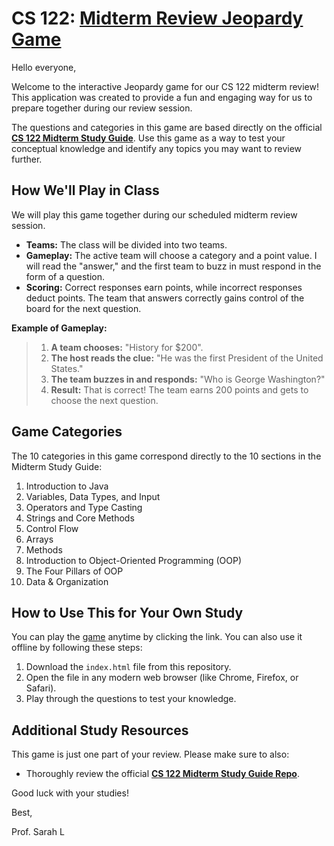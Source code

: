 # CS 122: [Midterm Review Jeopardy Game](https://brewnetic.github.io/midterm-review-jeopardy/)

Hello everyone,

Welcome to the interactive Jeopardy game for our CS 122 midterm review! This application was created to provide a fun and engaging way for us to prepare together during our review session.

The questions and categories in this game are based directly on the official **[CS 122 Midterm Study Guide](https://github.com/Brewnetic/Midterm-Study-Guide)**. Use this game as a way to test your conceptual knowledge and identify any topics you may want to review further.

## How We'll Play in Class

We will play this game together during our scheduled midterm review session.

* **Teams:** The class will be divided into two teams.
* **Gameplay:** The active team will choose a category and a point value. I will read the "answer," and the first team to buzz in must respond in the form of a question.
* **Scoring:** Correct responses earn points, while incorrect responses deduct points. The team that answers correctly gains control of the board for the next question.

**Example of Gameplay:**

> 1.  **A team chooses:** "History for $200".
> 2.  **The host reads the clue:** "He was the first President of the United States."
> 3.  **The team buzzes in and responds:** "Who is George Washington?"
> 4.  **Result:** That is correct! The team earns 200 points and gets to choose the next question.

## Game Categories

The 10 categories in this game correspond directly to the 10 sections in the Midterm Study Guide:

1.  Introduction to Java
2.  Variables, Data Types, and Input
3.  Operators and Type Casting
4.  Strings and Core Methods
5.  Control Flow
6.  Arrays
7.  Methods
8.  Introduction to Object-Oriented Programming (OOP)
9.  The Four Pillars of OOP
10. Data & Organization

## How to Use This for Your Own Study

You can play the [game](https://github.com/Brewnetic/Midterm-Review-Jeopardy) anytime by clicking the link. You can also use it offline by following these steps:

1.  Download the `index.html` file from this repository.
2.  Open the file in any modern web browser (like Chrome, Firefox, or Safari).
3.  Play through the questions to test your knowledge.

## Additional Study Resources

This game is just one part of your review. Please make sure to also:

* Thoroughly review the official **[CS 122 Midterm Study Guide Repo](https://github.com/Brewnetic/Midterm-Study-Guide)**.


Good luck with your studies!

Best,

Prof. Sarah L
